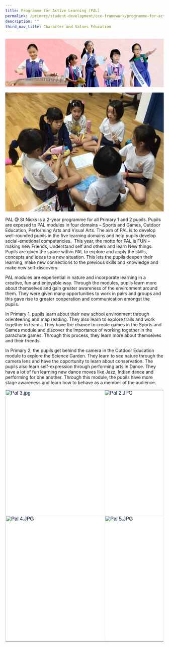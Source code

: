 ```yaml
---
title: Programme for Active Learning (PAL)
permalink: /primary/student-development/cce-framework/programme-for-active-learning-pal/
description: ""
third_nav_title: Character and Values Education
---
```

![](/images/01%20Banner%20Photos/student-development.jpg)

![](/images/03%20Student%20Development/03%20PAL/pal%20pic%201.jfif)

PAL @ St Nicks is a 2-year programme for all Primary 1 and 2 pupils. Pupils are exposed to PAL modules in four domains – Sports and Games, Outdoor Education, Performing Arts and Visual Arts. The aim of PAL is to develop well-rounded pupils in the five learning domains and help pupils develop social-emotional competencies.&nbsp; This year, the motto for PAL is FUN – making new Friends, Understand self and others and learn New things. Pupils are given the space within PAL to explore and apply the skills, concepts and ideas to a new situation. This lets the pupils deepen their learning, make new connections to the previous skills and knowledge and make new self-discovery.&nbsp;

  

PAL modules are experiential in nature and incorporate learning in a creative, fun and enjoyable way. Through the modules, pupils learn more about themselves and gain greater awareness of the environment around them. They were given many opportunities to work in pairs and groups and this gave rise to greater cooperation and communication amongst the pupils.

  

In Primary 1, pupils learn about their new school environment through orienteering and map reading. They also learn to explore trails and work together in teams. They have the chance to create games in the Sports and Games module and discover the importance of working together in the parachute games. Through this process, they learn more about themselves and their friends.&nbsp;

  

In Primary 2, the pupils get behind the camera in the Outdoor Education module to explore the Science Garden. They learn to see nature through the camera lens and have the opportunity to learn about conservation. The pupils also learn self-expression through performing arts in Dance. They have a lot of fun learning new dance moves like Jazz, Indian dance and performing for one another. Through this module, the pupils have more stage awareness and learn how to behave as a member of the audience.&nbsp;  

<table style="margin: auto; outline: 0px; padding: 0px; border-collapse: collapse; clear: both; border: 1px dotted rgb(204, 204, 204); table-layout: fixed; color: rgb(0, 18, 45); font-family: Mulish, sans-serif; font-size: 16px; font-style: normal; font-variant-ligatures: normal; font-variant-caps: normal; font-weight: 400; letter-spacing: normal; orphans: 2; text-align: left; text-transform: none; white-space: normal; widows: 2; word-spacing: 0px; -webkit-text-stroke-width: 0px; background-color: rgb(255, 255, 255); text-decoration-thickness: initial; text-decoration-style: initial; text-decoration-color: initial;" class="ives_tab_kosong ive_eobj_center"><tbody style="margin: 0px; outline: 0px; padding: 0px;"><tr style="margin: 0px; outline: 0px; padding: 0px;"><td style="margin: 0px; outline: 0px; padding: 0px 15px 15px 0px; vertical-align: top; border: 1px dotted rgb(204, 204, 204);"><img style="margin: auto; outline: 0px; padding: 0px; border: none; max-width: 100%; clear: both; display: block; width: 299px; height: 384px;" class="ive_eobj_center" alt="Pal 3.jpg" width="100%" src="https://chijstnicholasgirls-moe-edu-sg-admin.cwp.sg/qql/slot/u569/Primary/CCE%20Programmes/Components%20in%20cce/PAL/Pal%203.jpg"></td><td style="margin: 0px; outline: 0px; padding: 0px 15px 15px 0px; vertical-align: top; border: 1px dotted rgb(204, 204, 204);"><img style="margin: auto; outline: 0px; padding: 0px; border: none; max-width: 100%; clear: both; display: block; width: 298px; height: 383px;" class="ive_eobj_center" alt="Pal 2.JPG" width="100%" src="https://chijstnicholasgirls-moe-edu-sg-admin.cwp.sg/qql/slot/u569/Primary/CCE%20Programmes/Components%20in%20cce/PAL/Pal%202.JPG"></td></tr><tr style="margin: 0px; outline: 0px; padding: 0px;"><td style="margin: 0px; outline: 0px; padding: 0px 15px 15px 0px; vertical-align: top; border: 1px dotted rgb(204, 204, 204);"><img style="margin: auto; outline: 0px; padding: 0px; border: none; max-width: 100%; clear: both; display: block; width: 297px; height: 382px;" class="ive_eobj_center" alt="Pal 4.JPG" width="100%" src="https://chijstnicholasgirls-moe-edu-sg-admin.cwp.sg/qql/slot/u569/Primary/CCE%20Programmes/Components%20in%20cce/PAL/Pal%204.JPG"></td><td style="margin: 0px; outline: 0px; padding: 0px 15px 15px 0px; vertical-align: top; border: 1px dotted rgb(204, 204, 204);"><img style="margin: auto; outline: 0px; padding: 0px; border: none; max-width: 100%; clear: both; display: block; width: 296px; height: 380px;" class="ive_eobj_center" alt="Pal 5.JPG" width="100%" src="https://chijstnicholasgirls-moe-edu-sg-admin.cwp.sg/qql/slot/u569/Primary/CCE%20Programmes/Components%20in%20cce/PAL/Pal%205.JPG"></td></tr></tbody></table>